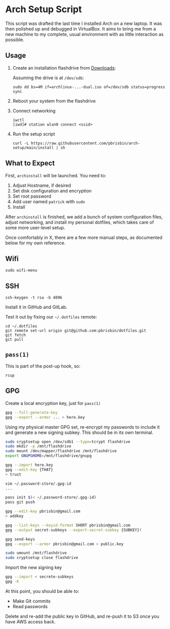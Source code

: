 # Arch Setup Script

This script was drafted the last time I installed Arch on a new laptop. It was
then polished up and debugged in VirtualBox. It aims to bring me from a new
machine to my complete, usual environment with as little interaction as
possible.

## Usage

1. Create an installation flashdrive from [Downloads][]:

   Assuming the drive is at `/dev/sdb`:

   ```
   sudo dd bs=4M if=archlinux-...-dual.iso of=/dev/sdb status=progress
   sync
   ```

   [downloads]: https://www.archlinux.org/download/

1. Reboot your system from the flashdrive

1. Connect networking

   ```
   iwctl
   [iwd]# station wlan0 connect <ssid>
   ```

1. Run the setup script

   ```
   curl -L https://raw.githubusercontent.com/pbrisbin/arch-setup/main/install | sh
   ```

## What to Expect

First, `archinstall` will be launched. You need to:

1. Adjust Hostname, if desired
1. Set disk configuration and encryption
1. Set root password
1. Add user named `patrick` with `sudo`
1. Install

After `archinstall` is finished, we add a bunch of system configuration files,
adjust networking, and install my personal dotfiles, which takes care of some
more user-level setup.

Once comfortably in X, there are a few more manual steps, as documented below
for my own reference.

## Wifi

```console
sudo wifi-menu
```

## SSH

```console
ssh-keygen -t rsa -b 4096
```

Install it in GitHub and GitLab.

Test it out by fixing our `~/.dotfiles` remote:

```console
cd ~/.dotfiles
git remote set-url origin git@github.com:pbrisbin/dotfiles.git
git fetch
git pull
```

## `pass(1)`

This is part of the post-up hook, so:

```console
rcup
```

## GPG

Create a local encryption key, just for `pass(1)`

```sh
gpg --full-generate-key
gpg --export --armor ... > here.key
```

Using my physical master GPG set, re-encrypt my passwords to include it and
generate a new signing subkey. This should be in its own terminal.

```sh
sudo cryptsetup open /dev/sdb1 --type=tcrypt flashdrive
sudo mkdir -p /mnt/flashdrive
sudo mount /dev/mapper/flashdrive /mnt/flashdrive
export GNUPGHOME=/mnt/flashdrive/gnupg

gpg --import here.key
gpg --edit-key {THAT}
> trust

vim ~/.password-store/.gpg-id
...

pass init $(< ~/.password-store/.gpg-id)
pass git push

gpg --edit-key pbrisbin@gmail.com
> addkey

gpg --list-keys --keyid-format SHORT pbrisbin@gmail.com
gpg --output secret-subkeys --export-secret-subkey {SUBKEY}!

gpg send-keys
gpg --export --armor pbrisbin@gmail.com > public.key

sudo umount /mnt/flashdrive
sudo cryptsetup close flashdrive
```

Import the new signing key

```sh
gpg --import < secrete-subkeys
gpg -K
```

At this point, you should be able to:

- Make Git commits
- Read passwords

Delete and re-add the public key in GitHub, and re-push it to S3 once you have
AWS access back.
